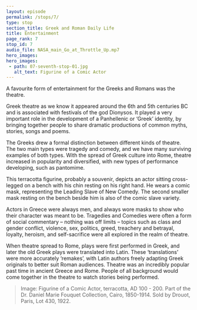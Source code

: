```yaml
---
layout: episode
permalink: /stops/7/
type: stop
section_title: Greek and Roman Daily Life 
title: Entertainment 
page_rank: 7
stop_id: 7
audio_file: NASA_main_Go_at_Throttle_Up.mp7
hero_images:
hero_images:
 - path: 07-seventh-stop-01.jpg
   alt_text: Figurine of a Comic Actor 
---
```


A favourite form of entertainment for the Greeks and Romans was the theatre. 

Greek theatre as we know it appeared around the 6th and 5th centuries BC and is associated with festivals of the god Dionysos. It played a very important role in the development of a Panhellenic or ‘Greek’ identity, by bringing together people to share dramatic productions of common myths, stories, songs and poems. 

The Greeks drew a formal distinction between different kinds of theatre. The two main types were tragedy and comedy, and we have many surviving examples of both types. With the spread of Greek culture into Rome, theatre increased in popularity and diversified, with new types of performance developing, such as pantomime. 

This terracotta figurine, probably a souvenir, depicts an actor sitting cross-legged on a bench with his chin resting on his right hand. He wears a comic mask, representing the Leading Slave of New Comedy. The second smaller mask resting on the bench beside him is also of the comic slave variety. 

Actors in Greece were always men, and always wore masks to show who their character was meant to be. Tragedies and Comedies were often a form of social commentary – nothing was off limits – topics such as class and gender conflict, violence, sex, politics, greed, treachery and betrayal, loyalty, heroism, and self-sacrifice were all explored in the realm of theatre.

When theatre spread to Rome, plays were first performed in Greek, and later the old Greek plays were translated into Latin. These ‘translations’ were more accurately ‘remakes’, with Latin authors freely adapting Greek originals to better suit Roman audiences. Theatre was an incredibly popular past time in ancient Greece and Rome. People of all background would come together in the theatre to watch stories being performed. 

> Image: Figurine of a Comic Actor, terracotta, AD 100 - 200. Part of the Dr. Daniel Marie Fouquet Collection, Cairo, 1850-1914. Sold by Drouot, Paris, Lot 430, 1922.
